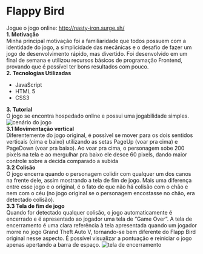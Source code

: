 # Flappy Bird
Jogue o jogo online: http://nasty-iron.surge.sh/  
**1. Motivação**  
Minha principal motivação foi a familiaridade que todos possuem com a identidade do jogo, a simplicidade das mecânicas e o desafio de fazer um jogo de desenvolvimento rápido, mas divertido. Foi desenvolvido em um final de semana e utilizou recursos básicos de programação Frontend, provando que é possível ter bons resultados com pouco.  
**2. Tecnologias Utilizadas**  
- JavaScript
- HTML 5
- CSS3  

**3. Tutorial**  
O jogo se encontra hospedado online e possui uma jogabilidade simples.
![cenário do jogo](https://i.ibb.co/yYmfL5X/cenario.png)   
**3.1 Movimentação vertical**  
Diferentemente do jogo original, é possível se mover para os dois sentidos verticais (cima e baixo) utilizando as setas PageUp (voar pra cima) e PageDown (voar pra baixo). Ao voar pra cima, o personagem sobe 200 pixels na tela e ao mergulhar pra baixo ele desce 60 pixels, dando maior controle sobre a decida comparado a subida  
**3.2 Colisão**  
O jogo encerra quando o personagem colidir com qualquer um dos canos na frente dele, assim mostrando a tela de fim de jogo. Mais uma diferença entre esse jogo e o original, é o fato de que não há colisão com o chão e nem com o céu (no jogo original se o personagem encostasse no chão, era detectado colisão).   
**3.3 Tela de fim de jogo**  
Quando for detectado qualquer colisão, o jogo automaticamente é encerrado e é apresentado ao jogador uma tela de “Game Over”. A tela de encerramento é uma clara referência à tela apresentada quando um jogador morre no jogo Grand Theft Auto V, tornando-se bem diferente do Flapp Bird original nesse aspecto. É possível visualizar a pontuação e reiniciar o jogo apenas apertando a barra de espaço.
![tela de encerramento](https://i.ibb.co/yh5kpPw/termino.png)  
